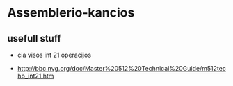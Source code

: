 # Assemblerio-kancios
## usefull stuff
* cia visos int 21 operacijos

* http://bbc.nvg.org/doc/Master%20512%20Technical%20Guide/m512techb_int21.htm
